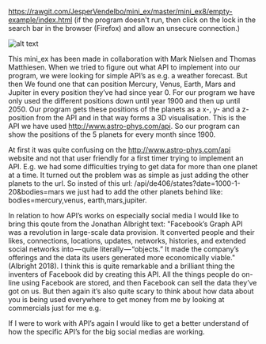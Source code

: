https://rawgit.com/JesperVendelbo/mini_ex/master/mini_ex8/empty-example/index.html (if the program doesn't run, then click on the lock in the search bar in the browser (Firefox) and allow an unsecure connection.)

![alt text](https://github.com/JesperVendelbo/mini_ex/blob/master/mini_ex8/Sk%C3%A6rmbillede%202018-04-09%20kl.%2022.18.00.png)

This mini_ex has been made in collaboration with Mark Nielsen and Thomas Matthiesen. When we tried to figure out what API to implement into our program, we were looking for simple API’s as e.g. a weather forecast. But then We found one that can position Mercury, Venus, Earth, Mars and Jupiter in every position they’ve had since year 0. For our program we have only used the different positions down until year 1900 and then up until 2050.
Our program gets these positions of the planets as a x-, y- and a z-position from the API and in that way forms a 3D visualisation. This is the API we have used http://www.astro-phys.com/api. So our program can show the positions of the 5 planets for every month since 1900.

At first it was quite confusing on the http://www.astro-phys.com/api website and not that user friendly for a first timer trying to implement an API. E.g. we had some difficulties trying to get data for more than one planet at a time. It turned out the problem was as simple as just adding the other planets to the url. So insted of this url: /api/de406/states?date=1000-1-20&bodies=mars we just had to add the other planets behind like: bodies=mercury,venus, earth,mars,jupiter.

In relation to how API’s works on especially social media I would like to bring this qoute from the Jonathan Albright text:
"Facebook’s Graph API was a revolution in large-scale data provision. It converted people and their likes, connections, locations, updates, networks, histories, and extended social networks into — quite literally — “objects.” It made the company’s offerings and the data its users generated more economically viable." (Albright 2018). I think this is quite remarkable and a brilliant thing the inventers of Facebook did by creating this API. All the things people do on-line using Facebook are stored, and then Facebook can sell the data they’ve got on us. But then again it’s also quite scary to think about how data about you is being used everywhere to get money from me by looking at commercials just for me e.g.

If I were to work with API’s again I would like to get a better understand of how the specific API’s for the big social medias are working.
